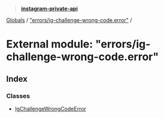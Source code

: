 > **[instagram-private-api](../README.md)**

[Globals](../README.md) / ["errors/ig-challenge-wrong-code.error"](_errors_ig_challenge_wrong_code_error_.md) /

# External module: "errors/ig-challenge-wrong-code.error"

## Index

### Classes

* [IgChallengeWrongCodeError](../classes/_errors_ig_challenge_wrong_code_error_.igchallengewrongcodeerror.md)